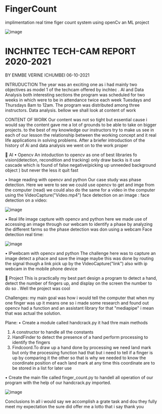 # FingerCount
implimentation real time figer count system using openCv an ML project

![image](https://github.com/AlkaloidWells/FingerCount/assets/55930366/07155ddf-f58e-434d-be43-615c52104897)


  # INCHNTEC TECH-CAM  REPORT 2020-2021
BY
ENMBE VERINE ICHUMBEI
                                                                        06-10-2021

INTRUDUCTION
The year was an exciting one as i had mainly two objectives as model 1 of the techcam  offered by inchtec . AI and Data Analysis both interesting sections  the program was scheduled for two weeks  in which were to be in attendance twice each week  Tuesdays and Thursdays  8am to 12am. The program was distributed among three instructors. Data analysis. bellow we shall look at content of work

 CONTENT OF WORK
Our content was not so tight but essential  cause i would say the content gave me a lot of grounds to be able to take on bigger projects. to the best of my knowledge our instructors try to make us see in each of our lesson the relationship between the working concept and it real life applications in solving problems. After a briefer introduction of the history of Ai and data analysis we went on to the work proper


	AI
•	Opencv
An intoduction to opencv as one of best libraries fo vision(detection, recondition and tracking)
only draw backs is it use cascade which is found of false negative(picking up unneeded background object ) but never the less it quit fast

•	Image reading with opencv and python
Our case study was phase detection.
Here we were to see we could use opencv to get and imge from the computer (read) we could also do the same for a video in the computer using the VideoCapture("Video.mp4") 
face detection on an image :                                  face detection on a video:

![image](https://github.com/AlkaloidWells/FingerCount/assets/55930366/e2830946-8037-4546-b37f-cfda3f864366)


•	Real life image capture with opencv and python
here we made use of accessing an image through our webcam  to identify a phase by analyzing the different farms so the phase detection was don using a webcam 
Face detection real time:

![image](https://github.com/AlkaloidWells/FingerCount/assets/55930366/5bd5d288-2859-4c53-beb4-7ccf86118e79)


•	IPwebcam with opencv and python 
The challenge here was to capture an image detect a phace and save the image maybe  this was done by routing the  signal though a link pick up by the  VideoCapture("link") also with ip webcam in the mobile phone device



	Project
This is practically my best part
design a program to detect a hand, detect the number of fingers up, and display on the screen the number to do so .
Well the project  was cool 

Challenges:
my main goal was how i would tell the computer  that when my one finger was up it means  one so i made some research  and found out opencv  had a function and an assistant library for that "mediapipe"  i mean that was actual the solution.

Plane:
•	Create a module called handcrack.py it had thre main methods 
1.	A constructor to handle all the constants
2.	HandFinder to detect the presence of a hand perform processing to identify the fingers
3.	Findcoord.To draw up a hand done by processing we need land mark but only the processing function had that but i need to tell if a finger is up by comparing it the other so that is why we needed to know the coordinate position  of each land mark at any time this coordinate are to be stored in a list for later use


•	Create the main file called finger_count.py to handell all operation of our  program with the help of our handcrack.py imported.

![image](https://github.com/AlkaloidWells/FingerCount/assets/55930366/4f4f5333-6f95-4ed7-8421-deb818533cf4)

Conclusions
In all i would say we accomplish a grate task and dou they fully meet my expectation the sure did offer me a lotto that i say thank you  

